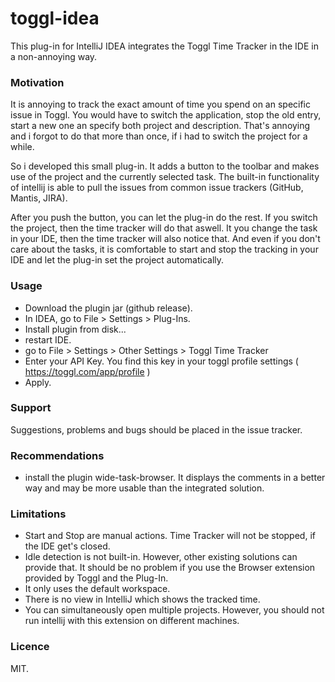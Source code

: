 # toggl-idea
This plug-in for IntelliJ IDEA integrates the Toggl Time Tracker in the IDE in a non-annoying way. 

### Motivation
It is annoying to track the exact amount of time you spend on an specific issue in Toggl. You would have to switch the application, stop the old entry, start a new one an specify both project and description. That's annoying and i forgot to do that more than once, if i had to switch the project for a while. 

So i developed this small plug-in. It adds a button to the toolbar and makes use of the project and the currently selected task. The built-in functionality of intellij is able to pull the issues from common issue trackers (GitHub, Mantis, JIRA).

After you push the button, you can let the plug-in do the rest. If you switch the project, then the time tracker will do that aswell. It you change the task in your IDE, then the time tracker will also notice that. And even if you don't care about the tasks, it is comfortable to start and stop the tracking in your IDE and let the plug-in set the project automatically. 

### Usage
- Download the plugin jar (github release). 
- In IDEA, go to File > Settings > Plug-Ins.
- Install plugin from disk...
- restart IDE.
- go to File > Settings > Other Settings > Toggl Time Tracker
- Enter your API Key. You find this key in your toggl profile settings ( https://toggl.com/app/profile )
- Apply. 

### Support
Suggestions, problems and bugs should be placed in the issue tracker. 

### Recommendations
- install the plugin wide-task-browser. It displays the comments in a better way and may be more usable than the integrated solution. 

### Limitations
- Start and Stop are manual actions. Time Tracker will not be stopped, if the IDE get's closed. 
- Idle detection is not built-in. However, other existing solutions can provide that. It should be no problem if you use the Browser extension provided by Toggl and the Plug-In. 
- It only uses the default workspace. 
- There is no view in IntelliJ which shows the tracked time. 
- You can simultaneously open multiple projects. However, you should not run intellij with this extension on different machines.  

### Licence
MIT. 
